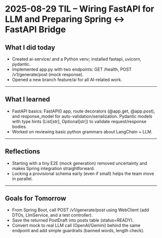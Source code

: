 # 2025-08-29 TIL – Wiring FastAPI for LLM and Preparing Spring ↔ FastAPI Bridge

## What I did today

- Created ai-service/ and a Python venv; installed fastapi, uvicorn, pydantic.
- Implemented app.py with two endpoints: GET /health, POST /v1/generate/post (mock response).
- Opened a new branch feature/ai for all AI-related work.

---

## What I learned

- FastAPI basics: FastAPI() app, route decorators (@app.get, @app.post), and response_model for auto-validation/serialization.
    Pydantic models with type hints (List[str], Optional[str]) to validate request/response bodies.
- Worked on reviewing basic python grammars about LangChain + LLM.

---

## Reflections

- Starting with a tiny E2E (mock generation) removed uncertainty and makes Spring integration straightforward.
- Locking a provisional schema early (even if small) helps the team move in parallel.

--- 

## Goals for Tomorrow

- From Spring Boot, call POST /v1/generate/post using WebClient (add DTOs, LlmService, and a test controller).
- Save the returned PostDraft into posts table (status=READY).
- Convert mock to real LLM call (OpenAI/Gemini) behind the same endpoint and add simple guardrails (banned words, length check).
